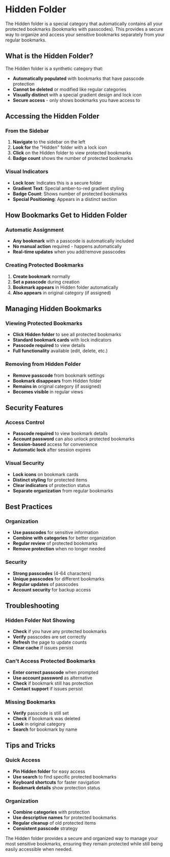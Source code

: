 # Hidden Folder

The Hidden folder is a special category that automatically contains all your protected bookmarks (bookmarks with passcodes). This provides a secure way to organize and access your sensitive bookmarks separately from your regular bookmarks.

## What is the Hidden Folder?

The Hidden folder is a synthetic category that:

- **Automatically populated** with bookmarks that have passcode protection
- **Cannot be deleted** or modified like regular categories
- **Visually distinct** with a special gradient design and lock icon
- **Secure access** - only shows bookmarks you have access to

## Accessing the Hidden Folder

### From the Sidebar

1. **Navigate** to the sidebar on the left
2. **Look for** the "Hidden" folder with a lock icon
3. **Click** on the Hidden folder to view protected bookmarks
4. **Badge count** shows the number of protected bookmarks

### Visual Indicators

- **Lock Icon**: Indicates this is a secure folder
- **Gradient Text**: Special amber-to-red gradient styling
- **Badge Count**: Shows number of protected bookmarks
- **Special Positioning**: Appears in a distinct section

## How Bookmarks Get to Hidden Folder

### Automatic Assignment

- **Any bookmark** with a passcode is automatically included
- **No manual action** required - happens automatically
- **Real-time updates** when you add/remove passcodes

### Creating Protected Bookmarks

1. **Create bookmark** normally
2. **Set a passcode** during creation
3. **Bookmark appears** in Hidden folder automatically
4. **Also appears** in original category (if assigned)

## Managing Hidden Bookmarks

### Viewing Protected Bookmarks

- **Click Hidden folder** to see all protected bookmarks
- **Standard bookmark cards** with lock indicators
- **Passcode required** to view details
- **Full functionality** available (edit, delete, etc.)

### Removing from Hidden Folder

- **Remove passcode** from bookmark settings
- **Bookmark disappears** from Hidden folder
- **Remains in** original category (if assigned)
- **Becomes visible** in regular views

## Security Features

### Access Control

- **Passcode required** to view bookmark details
- **Account password** can also unlock protected bookmarks
- **Session-based** access for convenience
- **Automatic lock** after session expires

### Visual Security

- **Lock icons** on bookmark cards
- **Distinct styling** for protected items
- **Clear indicators** of protection status
- **Separate organization** from regular bookmarks

## Best Practices

### Organization

- **Use passcodes** for sensitive information
- **Combine with categories** for better organization
- **Regular review** of protected bookmarks
- **Remove protection** when no longer needed

### Security

- **Strong passcodes** (4-64 characters)
- **Unique passcodes** for different bookmarks
- **Regular updates** of passcodes
- **Account security** for backup access

## Troubleshooting

### Hidden Folder Not Showing

- **Check** if you have any protected bookmarks
- **Verify** passcodes are set correctly
- **Refresh** the page to update counts
- **Clear cache** if issues persist

### Can't Access Protected Bookmarks

- **Enter correct passcode** when prompted
- **Use account password** as alternative
- **Check** if bookmark still has protection
- **Contact support** if issues persist

### Missing Bookmarks

- **Verify** passcode is still set
- **Check** if bookmark was deleted
- **Look** in original category
- **Search** for bookmark by name

## Tips and Tricks

### Quick Access

- **Pin Hidden folder** for easy access
- **Use search** to find specific protected bookmarks
- **Keyboard shortcuts** for faster navigation
- **Bookmark details** show protection status

### Organization

- **Combine categories** with protection
- **Use descriptive names** for protected bookmarks
- **Regular cleanup** of old protected items
- **Consistent passcode** strategy

The Hidden folder provides a secure and organized way to manage your most sensitive bookmarks, ensuring they remain protected while still being easily accessible when needed.
